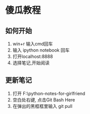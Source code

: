 
# 傻瓜教程

## 如何开始
   1. win+r  输入cmd回车
   2. 输入 ipython notebook 回车
   3. 打开localhost:8888
   4. 选择笔记,开始阅读

## 更新笔记
   1. 打开 F:\python-notes-for-girlfriend
   2. 空白处右键, 点击Git Bash Here
   3. 在弹出的黑框框里输入 git pull
